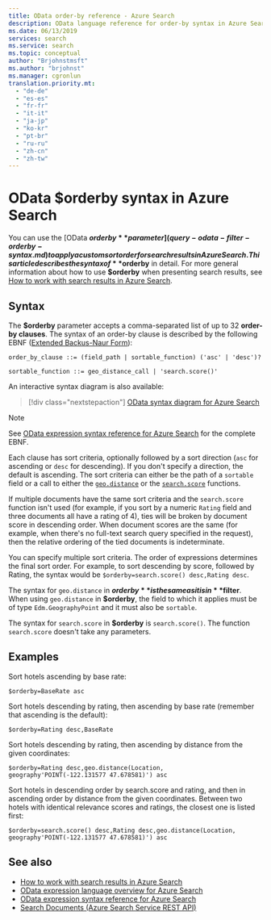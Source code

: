 ```yaml
---
title: OData order-by reference - Azure Search
description: OData language reference for order-by syntax in Azure Search queries.
ms.date: 06/13/2019
services: search
ms.service: search
ms.topic: conceptual
author: "Brjohnstmsft"
ms.author: "brjohnst"
ms.manager: cgronlun
translation.priority.mt:
  - "de-de"
  - "es-es"
  - "fr-fr"
  - "it-it"
  - "ja-jp"
  - "ko-kr"
  - "pt-br"
  - "ru-ru"
  - "zh-cn"
  - "zh-tw"
---
```

# OData $orderby syntax in Azure Search

 You can use the [OData **$orderby** parameter](query-odata-filter-orderby-syntax.md) to apply a custom sort order for search results in Azure Search. This article describes the syntax of **$orderby** in detail. For more general information about how to use **$orderby** when presenting search results, see [How to work with search results in Azure Search](search-pagination-page-layout.md).

## Syntax

The **$orderby** parameter accepts a comma-separated list of up to 32 **order-by clauses**. The syntax of an order-by clause is described by the following EBNF ([Extended Backus-Naur Form](https://en.wikipedia.org/wiki/Extended_Backus–Naur_form)):

<!-- Upload this EBNF using https://bottlecaps.de/rr/ui to create a downloadable railroad diagram. -->

```
order_by_clause ::= (field_path | sortable_function) ('asc' | 'desc')?

sortable_function ::= geo_distance_call | 'search.score()'
```

An interactive syntax diagram is also available:

> [!div class="nextstepaction"]
> [OData syntax diagram for Azure Search](https://azuresearch.github.io/odata-syntax-diagram/#order_by_clause)

> [!NOTE]
> See [OData expression syntax reference for Azure Search](search-query-odata-syntax-reference.md) for the complete EBNF.

Each clause has sort criteria, optionally followed by a sort direction (`asc` for ascending or `desc` for descending). If you don't specify a direction, the default is ascending. The sort criteria can either be the path of a `sortable` field or a call to either the [`geo.distance`](search-query-odata-geo-spatial-functions.md) or the [`search.score`](search-query-odata-search-score-function.md) functions.

If multiple documents have the same sort criteria and the `search.score` function isn't used (for example, if you sort by a numeric `Rating` field and three documents all have a rating of 4), ties will be broken by document score in descending order. When document scores are the same (for example, when there's no full-text search query specified in the request), then the relative ordering of the tied documents is indeterminate.

You can specify multiple sort criteria. The order of expressions determines the final sort order. For example, to sort descending by score, followed by Rating, the syntax would be `$orderby=search.score() desc,Rating desc`.

The syntax for `geo.distance` in **$orderby** is the same as it is in **$filter**. When using `geo.distance` in **$orderby**, the field to which it applies must be of type `Edm.GeographyPoint` and it must also be `sortable`.

The syntax for `search.score` in **$orderby** is `search.score()`. The function `search.score` doesn't take any parameters.

## Examples

Sort hotels ascending by base rate:

    $orderby=BaseRate asc

Sort hotels descending by rating, then ascending by base rate (remember that ascending is the default):

    $orderby=Rating desc,BaseRate

Sort hotels descending by rating, then ascending by distance from the given coordinates:

    $orderby=Rating desc,geo.distance(Location, geography'POINT(-122.131577 47.678581)') asc

Sort hotels in descending order by search.score and rating, and then in ascending order by distance from the given coordinates. Between two hotels with identical relevance scores and ratings, the closest one is listed first:

    $orderby=search.score() desc,Rating desc,geo.distance(Location, geography'POINT(-122.131577 47.678581)') asc

## See also  

- [How to work with search results in Azure Search](search-pagination-page-layout.md)
- [OData expression language overview for Azure Search](query-odata-filter-orderby-syntax.md)
- [OData expression syntax reference for Azure Search](search-query-odata-syntax-reference.md)
- [Search Documents &#40;Azure Search Service REST API&#41;](https://docs.microsoft.com/rest/api/searchservice/Search-Documents)
